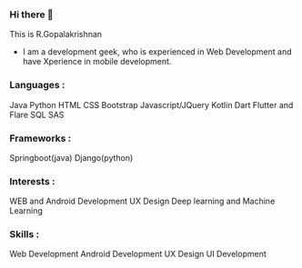 ### Hi there 👋

<!--
**GOPALAKRISHNAN-R/GOPALAKRISHNAN-R** is a ✨ _special_ ✨ repository because its `README.md` (this file) appears on your GitHub profile.

Here are some ideas to get you started:

- 🔭 I’m currently working on ...
- 🌱 I’m currently learning ...
- 👯 I’m looking to collaborate on ...
- 🤔 I’m looking for help with ...
- 💬 Ask me about ...
- 📫 How to reach me: ...
- 😄 Pronouns: ...
- ⚡ Fun fact: ...
-->
This is R.Gopalakrishnan
- I am a development geek, who is experienced in Web Development and have Xperience in mobile development.

### Languages :
Java
Python
HTML
CSS
Bootstrap
Javascript/JQuery
Kotlin
Dart
Flutter and Flare
SQL
SAS

### Frameworks :
Springboot(java)
Django(python)

### Interests :
WEB and Android Development
UX Design
Deep learning and Machine Learning

### Skills :
Web Development
Android Development
UX Design
UI Development

